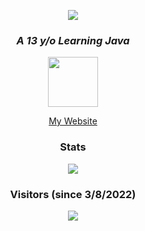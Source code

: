 <p align="center"><img src="https://capsule-render.vercel.app/api?type=Waving&color=timeGradient&height=200&animation=fadeIn&section=header&text=Mrcorpz&fontSize=60"></P>

<h3 align="center"><i>A 13 y/o Learning Java</i></h3>

<p align="center">
<a href="https://discord.com/users/735399862245261322"><code><img src="https://discord.c99.nl/widget/theme-3/735399862245261322.png" height="80px"></code></a>
</p>

<p align="center">
<a href="https://mrcorpz.is-a.dev">My Website</a>
</p>

<h3 align="center">Stats</h3>
<p align="center"><img src="https://github-readme-stats.vercel.app/api?username=mrcorpz&show_icons=true&theme=synthwave"></p>

<h3 align="center">Visitors (since 3/8/2022)</h3>
<p align="center"><img src="https://count.getloli.com/get/@mrcorpz?theme=rule34"></p>

<!--
**mrcorpz/mrcorpz** is a ✨ _special_ ✨ repository because its `README.md` (this file) appears on your GitHub profile.

Here are some ideas to get you started:

- 🔭 I’m currently working on ...
- 🌱 I’m currently learning ...
- 👯 I’m looking to collaborate on ...
- 🤔 I’m looking for help with ...
- 💬 Ask me about ...
- 📫 How to reach me: ...
- 😄 Pronouns: ...
- ⚡ Fun fact: ...
-->
